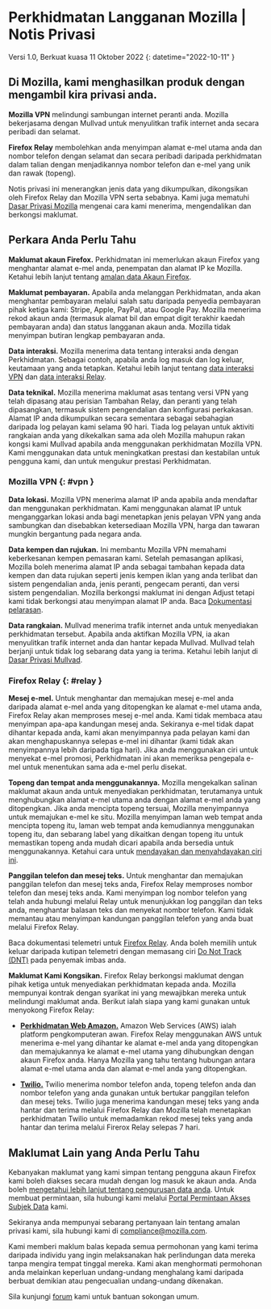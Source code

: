 ﻿# Perkhidmatan Langganan Mozilla | Notis Privasi

Versi 1.0, Berkuat kuasa 11 Oktober 2022
{: datetime="2022-10-11" }

## Di Mozilla, kami menghasilkan produk dengan mengambil kira privasi anda.

__Mozilla VPN__ melindungi sambungan internet peranti anda. Mozilla bekerjasama dengan Mullvad untuk menyulitkan trafik internet anda secara peribadi dan selamat.

__Firefox Relay__ membolehkan anda menyimpan alamat e-mel utama anda dan nombor telefon dengan selamat dan secara peribadi daripada perkhidmatan dalam talian dengan menjadikannya nombor telefon dan e-mel yang unik dan rawak (topeng).

Notis privasi ini menerangkan jenis data yang dikumpulkan, dikongsikan oleh Firefox Relay dan Mozilla VPN serta sebabnya. Kami juga mematuhi [Dasar Privasi Mozilla](https://www.mozilla.org/privacy/) mengenai cara kami menerima, mengendalikan dan berkongsi maklumat.

## Perkara Anda Perlu Tahu

__Maklumat akaun Firefox.__ Perkhidmatan ini memerlukan akaun Firefox yang menghantar alamat e-mel anda, penempatan dan alamat IP ke Mozilla. Ketahui lebih lanjut tentang [amalan data Akaun Firefox](https://www.mozilla.org/privacy/firefox/#firefox-accounts-join-firefox).

__Maklumat pembayaran.__ Apabila anda melanggan Perkhidmatan, anda akan menghantar pembayaran melalui salah satu daripada penyedia pembayaran pihak ketiga kami: Stripe, Apple, PayPal, atau Google Pay. Mozilla menerima rekod akaun anda (termasuk alamat bil dan empat digit terakhir kaedah pembayaran anda) dan status langganan akaun anda. Mozilla tidak menyimpan butiran lengkap pembayaran anda.

__Data interaksi.__ Mozilla menerima data tentang interaksi anda dengan Perkhidmatan. Sebagai contoh, apabila anda log masuk dan log keluar, keutamaan yang anda tetapkan. Ketahui lebih lanjut tentang [data interaksi VPN](https://dictionary.telemetry.mozilla.org/apps/mozilla_vpn) dan [data interaksi Relay](https://github.com/mozilla/fx-private-relay/blob/main/METRICS.md).

__Data teknikal.__ Mozilla menerima maklumat asas tentang versi VPN yang telah dipasang atau perisian Tambahan Relay, dan peranti yang telah dipasangkan, termasuk sistem pengendalian dan konfigurasi perkakasan. Alamat IP anda dikumpulkan secara sementara sebagai sebahagian daripada log pelayan kami selama 90 hari. Tiada log pelayan untuk aktiviti rangkaian anda yang dikekalkan sama ada oleh Mozilla mahupun rakan kongsi kami Mullvad apabila anda menggunakan perkhidmatan Mozilla VPN.
Kami menggunakan data untuk meningkatkan prestasi dan kestabilan untuk pengguna kami, dan untuk mengukur prestasi Perkhidmatan.

### Mozilla VPN {: #vpn }

__Data lokasi.__ Mozilla VPN menerima alamat IP anda apabila anda mendaftar dan menggunakan perkhidmatan. Kami menggunakan alamat IP untuk menganggarkan lokasi anda bagi menetapkan jenis pelayan VPN yang anda sambungkan dan disebabkan ketersediaan Mozilla VPN, harga dan tawaran mungkin bergantung pada negara anda.

__Data kempen dan rujukan.__ Ini membantu Mozilla VPN memahami keberkesanan kempen pemasaran kami. Setelah pemasangan aplikasi, Mozilla boleh menerima alamat IP anda sebagai tambahan kepada data kempen dan data rujukan seperti jenis kempen iklan yang anda terlibat dan sistem pengendalian anda, jenis peranti, pengecam peranti, dan versi sistem pengendalian. Mozilla berkongsi maklumat ini dengan Adjust tetapi kami tidak berkongsi atau menyimpan alamat IP anda. Baca [Dokumentasi pelarasan](https://github.com/mozilla-mobile/mozilla-vpn-client/blob/main/src/shared/adjust/adjust.md).

__Data rangkaian.__ Mullvad menerima trafik internet anda untuk menyediakan perkhidmatan tersebut. Apabila anda aktifkan Mozilla VPN, ia akan menyulitkan trafik internet anda dan hantar kepada Mullvad. Mullvad telah berjanji untuk tidak log sebarang data yang ia terima. Ketahui lebih lanjut di [Dasar Privasi Mullvad](https://mullvad.net/help/no-logging-data-policy/).

### Firefox Relay {: #relay }

__Mesej e-mel.__ Untuk menghantar dan memajukan mesej e-mel anda daripada alamat e-mel anda yang ditopengkan ke alamat e-mel utama anda, Firefox Relay akan memproses mesej e-mel anda. Kami tidak membaca atau menyimpan apa-apa kandungan mesej anda. Sekiranya e-mel tidak dapat dihantar kepada anda, kami akan menyimpannya pada pelayan kami dan akan menghapuskannya selepas e-mel ini dihantar (kami tidak akan menyimpannya lebih daripada tiga hari). Jika anda menggunakan ciri untuk menyekat e-mel promosi, Perkhidmatan ini akan memeriksa pengepala e-mel untuk menentukan sama ada e-mel perlu disekat.

__Topeng dan tempat anda menggunakannya.__ Mozilla mengekalkan salinan maklumat akaun anda untuk menyediakan perkhidmatan, terutamanya untuk menghubungkan alamat e-mel utama anda dengan alamat e-mel anda yang ditopengkan. Jika anda mencipta topeng tersuai, Mozilla menyimpannya untuk memajukan e-mel ke situ. Mozilla menyimpan laman web tempat anda mencipta topeng itu, laman web tempat anda kemudiannya menggunakan topeng itu, dan sebarang label yang dikaitkan dengan topeng itu untuk memastikan topeng anda mudah dicari apabila anda bersedia untuk menggunakannya. Ketahui cara untuk [mendayakan dan menyahdayakan ciri ini](https://relay.firefox.com/faq).

__Panggilan telefon dan mesej teks.__ Untuk menghantar dan memajukan panggilan telefon dan mesej teks anda, Firefox Relay memproses nombor telefon dan mesej teks anda. Kami menyimpan log nombor telefon yang telah anda hubungi melalui Relay untuk menunjukkan log panggilan dan teks anda, menghantar balasan teks dan menyekat nombor telefon. Kami tidak memantau atau menyimpan kandungan panggilan telefon yang anda buat melalui Firefox Relay.

Baca dokumentasi telemetri untuk [Firefox Relay](https://github.com/mozilla/fx-private-relay/blob/main/METRICS.md). Anda boleh memilih untuk keluar daripada kutipan telemetri dengan memasang ciri [Do Not Track (DNT)](https://support.mozilla.org/kb/how-do-i-turn-do-not-track-feature) pada penyemak imbas anda.

__Maklumat Kami Kongsikan.__ Firefox Relay berkongsi maklumat dengan pihak ketiga untuk menyediakan perkhidmatan kepada anda. Mozilla mempunyai kontrak dengan syarikat ini yang mewajibkan mereka untuk melindungi maklumat anda. Berikut ialah siapa yang kami gunakan untuk menyokong Firefox Relay:

* __[Perkhidmatan Web Amazon.](https://aws.amazon.com/privacy/)__ Amazon Web Services (AWS) ialah platform pengkomputeran awan. Firefox Relay menggunakan AWS untuk menerima e-mel yang dihantar ke alamat e-mel anda yang ditopengkan dan memajukannya ke alamat e-mel utama yang dihubungkan dengan akaun Firefox anda. Hanya Mozilla yang tahu tentang hubungan antara alamat e-mel utama anda dan alamat e-mel anda yang ditopengkan.

* __[Twilio.](https://www.twilio.com)__ Twilio menerima nombor telefon anda, topeng telefon anda dan nombor telefon yang anda gunakan untuk bertukar panggilan telefon dan mesej teks. Twilio juga menerima kandungan mesej teks yang anda hantar dan terima melalui Firefox Relay dan Mozilla telah menetapkan perkhidmatan Twilio untuk memadamkan rekod mesej teks yang anda hantar dan terima melalui Firerox Relay selepas 7 hari.

## Maklumat Lain yang Anda Perlu Tahu

Kebanyakan maklumat yang kami simpan tentang pengguna akaun Firefox kami boleh diakses secara mudah dengan log masuk ke akaun anda. Anda boleh [mengetahui lebih lanjut tentang pengurusan data anda](https://support.mozilla.org/products/privacy-and-security/user-control). Untuk membuat permintaan, sila hubungi kami melalui [Portal Permintaan Akses Subjek Data](https://privacyportal.onetrust.com/webform/1350748f-7139-405c-8188-22740b3b5587/4ba08202-2ede-4934-a89e-f0b0870f95f0) kami.

Sekiranya anda mempunyai sebarang pertanyaan lain tentang amalan privasi kami, sila hubungi kami di compliance@mozilla.com.

Kami memberi maklum balas kepada semua permohonan yang kami terima daripada individu yang ingin melaksanakan hak perlindungan data mereka tanpa mengira tempat tinggal mereka. Kami akan menghormati permohonan anda melainkan keperluan undang-undang menghalang kami daripada berbuat demikian atau pengecualian undang-undang dikenakan.

Sila kunjungi [forum](https://support.mozilla.org/) kami untuk bantuan sokongan umum.
